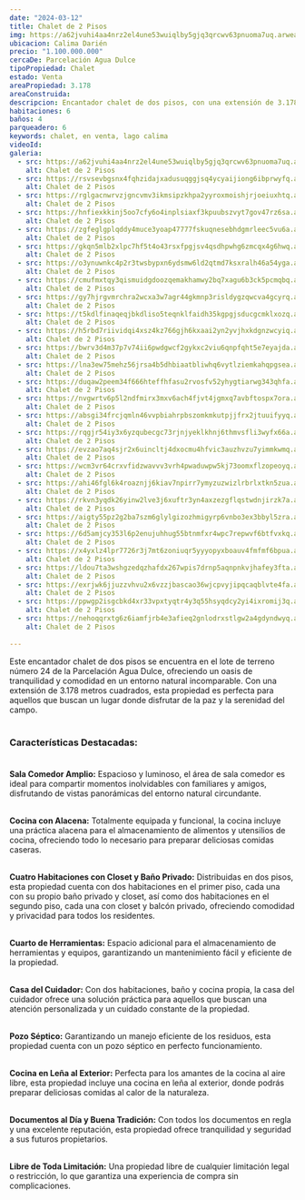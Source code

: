```yaml
---
date: "2024-03-12"
title: Chalet de 2 Pisos
img: https://a62jvuhi4aa4nrz2el4une53wuiqlby5gjq3qrcwv63pnuoma7uq.arweave.ar/B7Sa0OjgAcbHOiL5RpO7tREFhx0yYbhEVq-29tHMB-k
ubicacion: Calima Darién
precio: "1.100.000.000"
cercaDe: Parcelación Agua Dulce
tipoPropiedad: Chalet
estado: Venta
areaPropiedad: 3.178
areaConstruida: 
descripcion: Encantador chalet de dos pisos, con una extensión de 3.178 metros cuadrados, esta propiedad es perfecta para aquellos que buscan un lugar donde disfrutar de la paz y la serenidad del campo.
habitaciones: 6
baños: 4
parqueadero: 6
keywords: chalet, en venta, lago calima
videoId: 
galeria:
  - src: https://a62jvuhi4aa4nrz2el4une53wuiqlby5gjq3qrcwv63pnuoma7uq.arweave.ar/B7Sa0OjgAcbHOiL5RpO7tREFhx0yYbhEVq-29tHMB-k
    alt: Chalet de 2 Pisos
  - src: https://rsvsevbgsnx4fqhzidajxadusuqggjsq4ycyaijiong6ibprwyfq.arweave.ar/jKsiVCaTb8LA-UDAm4B0lSBjJlDmBYAhKHNN5AXxtgs
    alt: Chalet de 2 Pisos
  - src: https://rglgacnwrvzjgncvmv3ikmsipzkhpa2yyroxmoishjrjoeiuxhtq.arweave.ar/iZZgCbaNcpM0VWV2hTJIflR3g1jEXXY5EjpilxEUuec
    alt: Chalet de 2 Pisos
  - src: https://hnfiexkkinj5oo7cfy6o4inplsiaxf3kpuubszvyt7gov47rz6sa.arweave.ar/O0qCXUpDU9c74i487iGvXJALl2p9KBlmuJ_M6vPxz6Q
    alt: Chalet de 2 Pisos
  - src: https://zgfeglgplqddy4muce3yoap47777fskuqnesebhdgmrleec5vu6a.arweave.ar/yYpDLM9cBjxxlBE3hwH8___yyVSDSSIE4zMishBdrTw
    alt: Chalet de 2 Pisos
  - src: https://gkqn5mlb2xlpc7hf5t4o43rsxfpgjsv4qsdhpwhg6zmcqx4g6hwq.arweave.ar/MqDesWHV1vF85ez47m4yuV5kyryEhnfY5vZYKF-G8e0
    alt: Chalet de 2 Pisos
  - src: https://o3ynuwnkc4p2r3twsbypxn6ydsmw6ld2qtmd7ksxralh46a54yga.arweave.ar/dvDaWaoXH6judpBw-7fYHJlvLHqE2D-qV4gWfngd5gw
    alt: Chalet de 2 Pisos
  - src: https://cmufmxtqy3qismuidgdoozqemakhamwy2bq7xagu6b3ck5pcmqbq.arweave.ar/EyhWXnDG4IkyiBmG52YEYBRwMtjQYfuA1PB2JXXiZAM
    alt: Chalet de 2 Pisos
  - src: https://gy7hjrgvmrchra2wcxa3w7agr44gkmnp3risldygzqwcva4gcyrq.arweave.ar/Nj50xNVkRHiDVhXBu3wGjzhlMa_cUSWPBswsKoOGFiM
    alt: Chalet de 2 Pisos
  - src: https://t5kdlfinaqeqjbkdliso5teqnklfaidh35kgpgjsducgcmklxozq.arweave.ar/n1Q1lQ0ECQSFQ1ok7syQapZQIGffVGeZMh0EYTFLu7M
    alt: Chalet de 2 Pisos
  - src: https://h5rbd7riividqi4xsz4kz766gjh6kxaai2yn2yvjhxkdgnzwcyiq.arweave.ar/P2IR_ihFUDgjl5Z4rP_eMk_lXABGsN1iqT3UMzc2FhE
    alt: Chalet de 2 Pisos
  - src: https://bwrv3d4m37p7v74ii6pwdgwcf2gykxc2viu6qnpfqht5e7eyajda.arweave.ar/DaNdj4zf3_r_iEefYZrCLo2FXFqqKeg15YHn0nyYAkY
    alt: Chalet de 2 Pisos
  - src: https://lna3ew75mehz56jrsa4b5dhbiaatbliwhq6vytlziemkahqpgsea.arweave.ar/W0GyW_1hD575MZA4HozhQAEwrRY8PVxNeUEYoB4PNIg
    alt: Chalet de 2 Pisos
  - src: https://duqaw2peem34f666hteffhfasu2rvosfv52yhygtiarwg343qhfa.arweave.ar/HSALaeQjN8L73jzIUpyglTUaukWvdYPg00AjY2-bgco
    alt: Chalet de 2 Pisos
  - src: https://nvgwrtv6p5l2ndfmirx3mxv6ach4fjvt4jgmxq7avbftospx7ora.arweave.ar/bU1ozr5_V6aMrERvtl6-AI_CprPiTMvD4KhLN0n3-6I
    alt: Chalet de 2 Pisos
  - src: https://absgi34frcjqmln46vvpbiahrpbszomkmkutpjjfrx2jtuuifyyq.arweave.ar/AGRkb4WIkwYtvPVq8KAHi8MsuYpiqTelJY30mdKILjE
    alt: Chalet de 2 Pisos
  - src: https://rqgjr54iy3x6yzqubecgc73rjnjyeklkhnj6thmvsfli3wyfx66a.arweave.ar/jAyY94jG7-xmFAkEYX9xS1OCKWo7U-mdlZFWjdsFv7w
    alt: Chalet de 2 Pisos
  - src: https://evzao7aq4sjr2x6uincltj4dxocmu4hfvic3auzhvzu7yimmkwmq.arweave.ar/JXIHfBDkkx1f1ENEuaeDu4TKcOWqBbBTJ65p_CGMVZk
    alt: Chalet de 2 Pisos
  - src: https://wcm3vr64crxvfidzwavvv3vrh4pwaduwpw5kj73oomxflzopeoyq.arweave.ar/sJm6x9wUb1KgebArWu6xPx9gDpZ9uqT_bnMuVeXPI7E
    alt: Chalet de 2 Pisos
  - src: https://ahi46fgl6k4roaznjj6kiav7npirr7ymyzuzwizlrbrlxtkn5zua.arweave.ar/AdHPFMvyuRcDLUp8pAK_a9EY_wzGaZsjK4hiu81N7mg
    alt: Chalet de 2 Pisos
  - src: https://rkvn3yqdk26yinw2lve3j6xuftr3yn4axzezgflqstwdnjirzk7a.arweave.ar/iqrd4gNWvYQ22l1JtPr0LOO8N4C-SZMVcJTsNqURyr4
    alt: Chalet de 2 Pisos
  - src: https://aigty55pz2g2ba7szm6glylgizozhmigyrp6vnbo3ex3bbyl5zra.arweave.ar/Ag08d6_OjaCD8ss8ZeFmRl2TsQbEX-q0LtkvsIcL7mI
    alt: Chalet de 2 Pisos
  - src: https://6d5amjcy353l6p2enujuhhug55btnmfxr4wpc7repwvf6btfvxkq.arweave.ar/8PoGJFjfdr8_RG0TQ56G70M2sLePLPF-JH2qXwZlrdU
    alt: Chalet de 2 Pisos
  - src: https://x4yxlz4lpr7726r3j7mt6zoniuqr5yyyopyxboauv4fmfmf6bpua.arweave.ar/vzF154t8f_16O0_ZP2XNRSEe4xhz8XC4FK8KwrC-C-g
    alt: Chalet de 2 Pisos
  - src: https://ldou7ta3wshgzedqzhafdx267wpis7drnp5aqnpnkvjhafey3fta.arweave.ar/WN1PzBu0jmyQcMnAUd9e_Z6JfHFr-gg17VVScBSY2WY
    alt: Chalet de 2 Pisos
  - src: https://exrjwk6jjuzzvhvu2x6vzzjbascao36wjcpvyjipqcaqblvte4fa.arweave.ar/JeKbK8lNM5qetNX9XOUhBIQHb9ZIn1wlD4CBAK6zJwo
    alt: Chalet de 2 Pisos
  - src: https://ppwgp2isgcbkd4xr33vpxtyqtr4y3q55hsyqdcy2yi4ixromij3q.arweave.ar/e-xn6RIwgqHy8d7q-88QnHmNw708sQGLGsI4i8XMQnc
    alt: Chalet de 2 Pisos
  - src: https://nehoqqrxtg6z6iamfjrb4e3afieq2gnlodrxstlgw2a4gdyndwyq.arweave.ar/aQ7oQjeZvZ8gDCpiHhNgKgkNGatw43lNZraBww8NHbE
    alt: Chalet de 2 Pisos
  
---
```


Este encantador chalet de dos pisos se encuentra en el lote de terreno número 24 de la Parcelación Agua Dulce, ofreciendo un oasis de tranquilidad y comodidad en un entorno natural incomparable. Con una extensión de 3.178 metros cuadrados, esta propiedad es perfecta para aquellos que buscan un lugar donde disfrutar de la paz y la serenidad del campo.<br><br>

### Características Destacadas:<br><br>

**Sala Comedor Amplio:** Espacioso y luminoso, el área de sala comedor es ideal para compartir momentos inolvidables con familiares y amigos, disfrutando de vistas panorámicas del entorno natural circundante.<br><br>

**Cocina con Alacena:** Totalmente equipada y funcional, la cocina incluye una práctica alacena para el almacenamiento de alimentos y utensilios de cocina, ofreciendo todo lo necesario para preparar deliciosas comidas caseras.<br><br>

**Cuatro Habitaciones con Closet y Baño Privado:** Distribuidas en dos pisos, esta propiedad cuenta con dos habitaciones en el primer piso, cada una con su propio baño privado y closet, así como dos habitaciones en el segundo piso, cada una con closet y balcón privado, ofreciendo comodidad y privacidad para todos los residentes.<br><br>

**Cuarto de Herramientas:** Espacio adicional para el almacenamiento de herramientas y equipos, garantizando un mantenimiento fácil y eficiente de la propiedad.<br><br>

**Casa del Cuidador:** Con dos habitaciones, baño y cocina propia,  la casa del cuidador ofrece una solución práctica para aquellos que buscan una atención personalizada y un cuidado constante de la propiedad.<br><br>

**Pozo Séptico:** Garantizando un manejo eficiente de los residuos, esta propiedad cuenta con un pozo séptico en perfecto funcionamiento.<br><br>

**Cocina en Leña al Exterior:** Perfecta para los amantes de la cocina al aire libre, esta propiedad incluye una cocina en leña al exterior, donde podrás preparar deliciosas comidas al calor de la naturaleza.<br><br>

**Documentos al Día y Buena Tradición:** Con todos los documentos en regla y una excelente reputación, esta propiedad ofrece tranquilidad y seguridad a sus futuros propietarios.<br><br>

**Libre de Toda Limitación:** Una propiedad libre de cualquier limitación legal o restricción, lo que garantiza una experiencia de compra sin complicaciones.<br><br>


